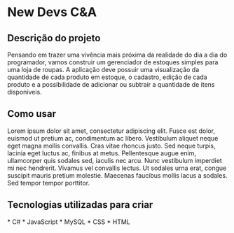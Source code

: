 <h1 style="align: center"> New Devs C&A </h1>

<h2> Descrição do projeto </h2>

<p>Pensando em trazer uma vivência mais próxima da realidade do dia a dia do programador, vamos construir um gerenciador de estoques simples para uma loja de roupas. A aplicação deve possuir uma visualização da quantidade de cada produto em estoque, o cadastro, edição de cada produto e a possibilidade de adicionar ou subtrair a quantidade de itens disponíveis.</p>

<h2> Como usar </h2>

<p>Lorem ipsum dolor sit amet, consectetur adipiscing elit. Fusce est dolor, euismod ut pretium ac, condimentum ac libero. Vestibulum aliquet neque eget magna mollis convallis. Cras vitae rhoncus justo. Sed neque turpis, lacinia eget luctus ac, finibus at metus. Pellentesque augue enim, ullamcorper quis sodales sed, iaculis nec arcu. Nunc vestibulum imperdiet mi nec hendrerit. Vivamus vel convallis lectus. Ut sodales urna erat, congue suscipit mauris pretium molestie. Maecenas faucibus mollis lacus a sodales. Sed tempor tempor porttitor.</p>

<h2> Tecnologias utilizadas para criar </h2>
* C#
* JavaScript
* MySQL
* CSS
* HTML

